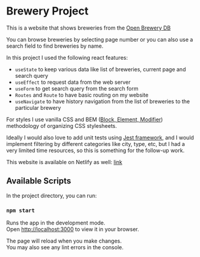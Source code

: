 # Brewery Project

This is a website that shows breweries from the [Open Brewery DB](https://www.openbrewerydb.org/)

You can browse breweries by selecting page number or you can also use a search field to find breweries by name.

In this project I used the following react features:

- `useState` to keep various data like list of breweries, current page and search query
- `useEffect` to request data from the web server
- `useForm` to get search query from the search form
- `Routes` and `Route` to have basic routing on my website
- `useNavigate` to have history navigation from the list of breweries to the particular brewery

For styles I use vanilla CSS and BEM ([Block, Element, Modifier](https://en.bem.info/methodology/)) methodology of organizing CSS stylesheets.

Ideally I would also love to add unit tests using [Jest framework](https://jestjs.io/), and I would implement filtering by different categories like city, type, etc, but I had a very limited time resources, so this is something for the follow-up work.

This website is available on Netlify as well: [link](https://breweries-integrify-2022.netlify.app)

## Available Scripts

In the project directory, you can run:

### `npm start`

Runs the app in the development mode.\
Open [http://localhost:3000](http://localhost:3000) to view it in your browser.

The page will reload when you make changes.\
You may also see any lint errors in the console.
